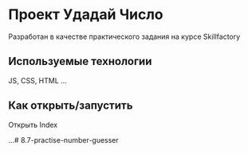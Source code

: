 # Проект Удадай Число

Разработан в качестве практического задания на курсе Skillfactory

## Используемые технологии

JS, CSS, HTML
...

## Как открыть/запустить

Открыть Index

...#   8 . 7 - p r a c t i s e - n u m b e r - g u e s s e r  
 